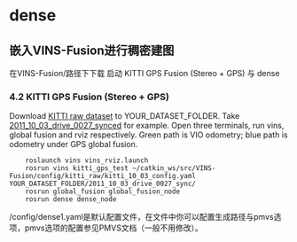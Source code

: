 # dense
## 嵌入VINS-Fusion进行稠密建图
在VINS-Fusion/路径下下载
启动 KITTI GPS Fusion (Stereo + GPS) 与 dense

### 4.2 KITTI GPS Fusion (Stereo + GPS)
Download [KITTI raw dataset](http://www.cvlibs.net/datasets/kitti/raw_data.php) to YOUR_DATASET_FOLDER. Take [2011_10_03_drive_0027_synced](https://s3.eu-central-1.amazonaws.com/avg-kitti/raw_data/2011_10_03_drive_0027/2011_10_03_drive_0027_sync.zip) for example.
Open three terminals, run vins, global fusion and rviz respectively.
Green path is VIO odometry; blue path is odometry under GPS global fusion.
```
    roslaunch vins vins_rviz.launch
    rosrun vins kitti_gps_test ~/catkin_ws/src/VINS-Fusion/config/kitti_raw/kitti_10_03_config.yaml YOUR_DATASET_FOLDER/2011_10_03_drive_0027_sync/ 
    rosrun global_fusion global_fusion_node
    rosrun dense dense_node
```
/config/dense1.yaml是默认配置文件，在文件中你可以配置生成路径与pmvs选项，pmvs选项的配置参见PMVS文档（一般不用修改）。
